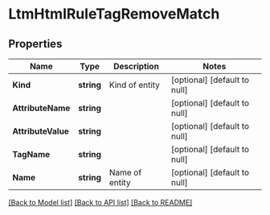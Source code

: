 # LtmHtmlRuleTagRemoveMatch

## Properties
Name | Type | Description | Notes
------------ | ------------- | ------------- | -------------
**Kind** | **string** | Kind of entity | [optional] [default to null]
**AttributeName** | **string** |  | [optional] [default to null]
**AttributeValue** | **string** |  | [optional] [default to null]
**TagName** | **string** |  | [optional] [default to null]
**Name** | **string** | Name of entity | [optional] [default to null]

[[Back to Model list]](../README.md#documentation-for-models) [[Back to API list]](../README.md#documentation-for-api-endpoints) [[Back to README]](../README.md)


